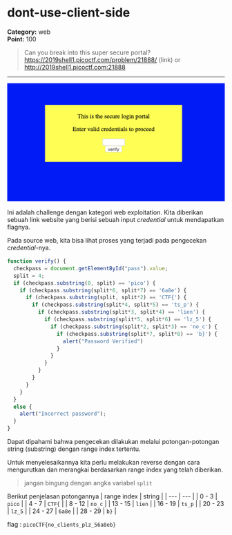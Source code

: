 # dont-use-client-side
**Category:** web <br>
**Point:** 100

> Can you break into this super secure portal? https://2019shell1.picoctf.com/problem/21888/ (link) or http://2019shell1.picoctf.com:21888

---

![](./ss01.png)

Ini adalah challenge dengan kategori web exploitation. Kita diberikan sebuah link website yang berisi sebuah input _credential_ untuk  mendapatkan flagnya.

Pada source web, kita bisa lihat proses yang terjadi pada pengecekan _credential_-nya.

```javascript
function verify() {
  checkpass = document.getElementById("pass").value;
  split = 4;
  if (checkpass.substring(0, split) == 'pico') {
    if (checkpass.substring(split*6, split*7) == '6a8e') {
      if (checkpass.substring(split, split*2) == 'CTF{') {
        if (checkpass.substring(split*4, split*5) == 'ts_p') {
          if (checkpass.substring(split*3, split*4) == 'lien') {
            if (checkpass.substring(split*5, split*6) == 'lz_5') {
              if (checkpass.substring(split*2, split*3) == 'no_c') {
                if (checkpass.substring(split*7, split*8) == 'b}') {
                  alert("Password Verified")
                }
              }
            }
          }
        }
      }
    }
  }
  else {
    alert("Incorrect password");
  } 
}
```

Dapat dipahami bahwa pengecekan dilakukan melalui potongan-potongan string (substring) dengan range index tertentu.

Untuk menyelesaikannya kita perlu melakukan reverse dengan cara mengurutkan dan merangkai berdasarkan range index yang telah diberikan.

> jangan bingung dengan angka variabel `split`

Berikut penjelasan potongannya
| range index | string |
| --- | --- |
| 0 - 3   | `pico` |
| 4 - 7   | `CTF{` |
| 8 - 12  | `no_c` |
| 13 - 15 | `lien` |
| 16 - 19 | `ts_p` |
| 20 - 23 | `lz_5` |
| 24 - 27 | `6a8e` |
| 28 - 29 | `b}`   |

flag : `picoCTF{no_clients_plz_56a8eb}`